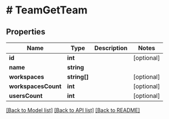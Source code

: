 # # TeamGetTeam

## Properties

Name | Type | Description | Notes
------------ | ------------- | ------------- | -------------
**id** | **int** |  | [optional] 
**name** | **string** |  | 
**workspaces** | **string[]** |  | [optional] 
**workspacesCount** | **int** |  | [optional] 
**usersCount** | **int** |  | [optional] 

[[Back to Model list]](../../README.md#documentation-for-models) [[Back to API list]](../../README.md#documentation-for-api-endpoints) [[Back to README]](../../README.md)



